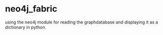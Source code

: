 # neo4j_fabric
using the neo4j module for reading the graphdatabase and displaying it as a dictionary in python.
